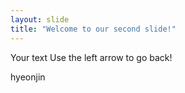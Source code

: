 ```yaml
---
layout: slide
title: "Welcome to our second slide!"
---
```

Your text
Use the left arrow to go back!

hyeonjin
